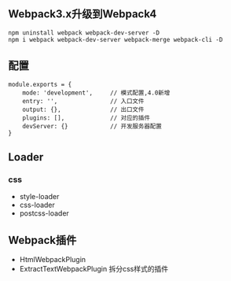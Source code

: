 
## Webpack3.x升级到Webpack4

``` shell
npm uninstall webpack webpack-dev-server -D
npm i webpack webpack-dev-server webpack-merge webpack-cli -D
```

## 配置

```
module.exports = {
    mode: 'development',     // 模式配置,4.0新增
    entry: '',               // 入口文件
    output: {},              // 出口文件
    plugins: [],             // 对应的插件
    devServer: {}            // 开发服务器配置
}
```

## Loader

### css

* style-loader
* css-loader
* postcss-loader

## Webpack插件

* HtmlWebpackPlugin
* ExtractTextWebpackPlugin 拆分css样式的插件
